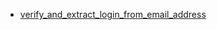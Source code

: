 - [verify_and_extract_login_from_email_address](verify_and_extract_login_from_email_address/README.md)

